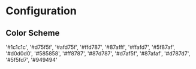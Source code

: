 # Configuration

## Color Scheme
'#1c1c1c', '#d75f5f', '#afd75f', '#ffd787', '#87afff', '#ffafd7', '#5f87af', '#d0d0d0',
'#585858', '#ff8787', '#87d787', '#d7af5f', '#87afaf', '#d787d7', '#5f5fd7', '#949494'

